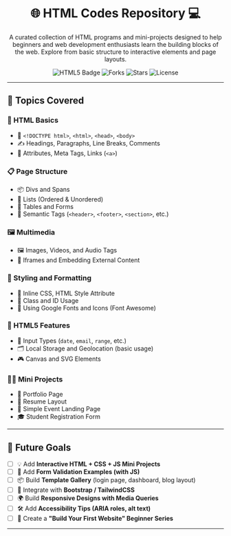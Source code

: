 <h1 align="center">🌐 HTML Codes Repository 💻</h1>

<p align="center">
  A curated collection of HTML programs and mini-projects designed to help beginners and web development enthusiasts learn the building blocks of the web. Explore from basic structure to interactive elements and page layouts.
</p>

<p align="center">
  <img src="https://img.shields.io/badge/Language-HTML5-orange.svg" alt="HTML5 Badge"/>
  <img src="https://img.shields.io/github/forks/Venki01a/html-codes?style=social" alt="Forks"/>
  <img src="https://img.shields.io/github/stars/Venki01a/html-codes?style=social" alt="Stars"/>
  <img src="https://img.shields.io/github/license/Venki01a/html-codes" alt="License"/>
</p>

---

## 📘 Topics Covered

### 🧱 HTML Basics
- 🏁 `<!DOCTYPE html>`, `<html>`, `<head>`, `<body>`
- ✍️ Headings, Paragraphs, Line Breaks, Comments
- 📎 Attributes, Meta Tags, Links (`<a>`)

### 📋 Page Structure
- 📦 Divs and Spans
- 📜 Lists (Ordered & Unordered)
- 🧩 Tables and Forms
- 🎯 Semantic Tags (`<header>`, `<footer>`, `<section>`, etc.)

### 🖼️ Multimedia
- 🖼️ Images, Videos, and Audio Tags
- 🔘 Iframes and Embedding External Content

### 🎨 Styling and Formatting
- 🎨 Inline CSS, HTML Style Attribute
- 🎯 Class and ID Usage
- 🧪 Using Google Fonts and Icons (Font Awesome)

### 🧠 HTML5 Features
- 📅 Input Types (`date`, `email`, `range`, etc.)
- 🗂️ Local Storage and Geolocation (basic usage)
- 🎮 Canvas and SVG Elements

### 🧑‍💻 Mini Projects
- 📝 Portfolio Page  
- 📄 Resume Layout  
- 📅 Simple Event Landing Page  
- 🎓 Student Registration Form  

---

## 🎯 Future Goals

- [ ] 💡 Add **Interactive HTML + CSS + JS Mini Projects**  
- [ ] 🔧 Add **Form Validation Examples (with JS)**  
- [ ] 📦 Build **Template Gallery** (login page, dashboard, blog layout)  
- [ ] 🎨 Integrate with **Bootstrap / TailwindCSS**  
- [ ] 🌍 Build **Responsive Designs with Media Queries**  
- [ ] 🛠️ Add **Accessibility Tips (ARIA roles, alt text)**  
- [ ] 🚀 Create a **"Build Your First Website" Beginner Series**

---
